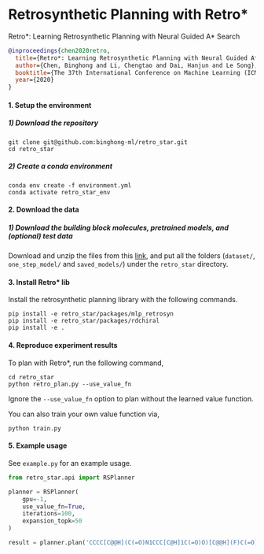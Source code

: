 # Retrosynthetic Planning with Retro*

Retro*: Learning Retrosynthetic Planning with Neural Guided A* Search

```bibtex
@inproceedings{chen2020retro,
  title={Retro*: Learning Retrosynthetic Planning with Neural Guided A* Search},
  author={Chen, Binghong and Li, Chengtao and Dai, Hanjun and Le Song},
  booktitle={The 37th International Conference on Machine Learning (ICML 2020)},
  year={2020}
}
```

#### 1. Setup the environment

##### 1) Download the repository
    
    git clone git@github.com:binghong-ml/retro_star.git
    cd retro_star
    
##### 2) Create a conda environment
    
    conda env create -f environment.yml
    conda activate retro_star_env

#### 2. Download the data

##### 1) Download the building block molecules, pretrained models, and (optional) test data 

Download and unzip the files from this [link](https://www.dropbox.com/s/ar9cupb18hv96gj/retro_data.zip?dl=0), 
and put all the folders (```dataset/```, ```one_step_model/``` and ```saved_models/```) under the ```retro_star``` directory.

#### 3. Install Retro* lib

Install the retrosynthetic planning library with the following commands.

    pip install -e retro_star/packages/mlp_retrosyn
    pip install -e retro_star/packages/rdchiral
    pip install -e .

#### 4. Reproduce experiment results

To plan with Retro*, run the following command,

    cd retro_star
    python retro_plan.py --use_value_fn
    
Ignore the ```--use_value_fn``` option to plan without the learned value function.

You can also train your own value function via,

    python train.py
    

#### 5. Example usage

See ```example.py``` for an example usage.

```python
from retro_star.api import RSPlanner

planner = RSPlanner(
    gpu=-1,
    use_value_fn=True,
    iterations=100,
    expansion_topk=50
)

result = planner.plan('CCCC[C@@H](C(=O)N1CCC[C@H]1C(=O)O)[C@@H](F)C(=O)OC')
```
